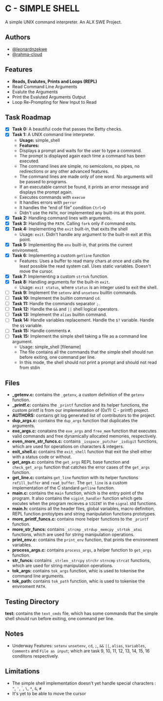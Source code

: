 # C - SIMPLE SHELL

A simple UNIX command interpreter.
An ALX SWE Project.

## Authors

- [@leonardnzekwe](https://www.github.com/leonardnzekwe)
- [@rahma-cloud](https://www.github.com/rahma-cloud)

## Features

- **Reads, Evalutes, Prints and Loops (REPL)**
- Read Command Line Arguments
- Evalute the Arguments
- Print the Evaluted Arguments Output
- Loop Re-Prompting for New Input to Read

## Task Roadmap

- [x]  **Task 0:** A beautiful code that passes the Betty checks.
- [x]  **Task 1:** A UNIX command line interpreter.
    - **Usage:** simple_shell
    - **Features:**
    - Displays a prompt and waits for the user to type a command.
    - The prompt is displayed again each time a command has been executed.
    - The command lines are simple, no semicolons, no pipes, no redirections or any other advanced features.
    - The command lines are made only of one word. No arguments will be passed to programs.
    - If an executable cannot be found, it prints an error message and displays the prompt again.
    - Executes commands with `execve`
    - It handles errors with `perror`
    - It handles the “end of file” condition `Ctrl+D`
    - Didn't use the `PATH`, nor implemented any built-ins at this point.
- [x]  **Task 2:** Handling command lines with arguments.
- [x]  **Task 3:** Handling the `PATH`. Calling `fork` only if command exits.
- [x]  **Task 4:** Implementing the `exit` built-in, that exits the shell
    - Usage: `exit`. Didn't handle any argument to the built-in exit at this point.
- [x]  **Task 5:** Implementing the `env` built-in, that prints the current environment.
- [x]  **Task 6:** Implementing a custom `getline` function
    - Features: Uses a buffer to read many chars at once and calls the least possible the read system call. Uses static variables. Doesn't move the cursor.
- [x]  **Task 7:** Implementing a custom `strtok` function.
- [x]  **Task 8:** Handling arguments for the built-in `exit`.
    - Usage: `exit status`, where `status` is an integer used to exit the shell.
- [ ]  **Task 9:** Implement the `setenv` and `unsetenv` builtin commands.
- [ ]  **Task 10:** Implement the builtin command `cd`.
- [ ]  **Task 11:** Handle the commands separator `;`.
- [ ]  **Task 12:** Handle the `&&` and `||` shell logical operators.
- [ ]  **Task 13:** Implement the `alias` builtin command.
- [ ]  **Task 14:** Handle variables replacement. Handle the `$?` variable. Handle the `$$` variable.
- [ ]  **Task 15:** Handle comments `#`.
- [ ]  **Task 15:** Implement the simple shell taking a file as a command line argument.
    - Usage: simple_shell [filename]
    - The file contains all the commands that the simple shell should run before exiting, one command per line.
    - In this mode, the shell should not print a prompt and should not read from stdin

## Files

- **_getenv.c:** contains the `_getenv`, a custom definition of the `getenv` function.
- **_printf.c:** contains the `_printf` function and its helper functions, the custom printf is from our implementation of (0x11: C - printf) project.
- **AUTHORS:** contains git log generated list of contributors to the project.
- **dup_args.c:** contains the `dup_args` function that duplicates the arguments.
- **exe_args.c:** conatains the `exe_args` and `free_mem` function that executes valid commands and free dynamically allocated memories, respectively.
- **even_more_str_funcs.c:** contains `_isspace` `_putchar` `_isdigit` functions, which are used for operations on characters & integers.
- **exit_shell.c:** contains the `exit_shell` function that exit the shell either with a status code or without.
- **get_args.c:** contains the `get_args` REPL base function and `check_get_args` function that catches the error cases of the `get_args` function.
- **get_line.c:** contains `get_line` function with its helper functions `refill_buffer` and `read_buffer`. The `get_line` is a custom implementation of the C standard `getline`  function.
- **main.c:** contains the `main` function, which is the entry point of the program. It also contains the `sigint_handler` function which gets excutes when the program recieves a `SIGINT` in the `signal` std functions.
- **main.h:** contains all the header files, global variables, macro definition, REPL function protoytpes and string manipulation functions prototypes.
- **more_printf_funcs.c:** contains more helper functions to the `_printf` function.
- **more_str_funcs:** contains `_strcmp` `_strdup` `_memcpy` `_strtok` `_atoi` functions, which are used for string manipulation operations.
- **print_env.c:** contains the `print_env` function, that prints the environment variables.
- **process_args.c:** contains `process_args`, a helper function to `get_args` function.
- **str_funcs:** contains `_strlen` `_strcpy` `strchr` `strncmp` `strcat` functions, which are used for string manipulation operations.
- **tok_args:** contains `tok_args` function, whic is used to tokenise the command line arguments.
- **tok_path:** contains `tok_path` function, whic is used to tokenise the enviroment `PATH`.

## Testing Directory

**test:** contains the `text_cmds` file, which has some commands that the simple shell should run before exiting, one command per line.

## Notes

- Underway Features: `setenv` `unsetenv`, `cd`, `;`, `&&` `||`, `alias`, `Variables`, `Comments` and `File as input`; which are task 9, 10, 11, 12, 13, 14, 15, 16 conditons respectively.

## Limitations

- The simple shell implementation doesn't yet handle special characters : `"`, `'`, \`, `\`, `*`, `&`, `#`
- It's yet to be able to move the cursor
